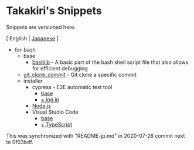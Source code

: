 # Takakiri's Snippets

Snippets are versioned here.

[ English | [Japanese](README-jp.md) ]

- for-bash
	- base
		- [bashlib](for-bash/base/bashlib/Example_without_inc.sh) - A basic part of the bash shell script file that also allows for efficient debugging
	- [git_clone_commit](for-bash/git_clone_commit/git_clone_commit.sh) - Git clone a specific commit
	- installer
		- cypress - E2E automatic test tool
			- [base](for-bash/installer/cypress/base/install_Cypress.sh)
			- [+ log in](for-bash/installer/cypress/login/install_Cypress.sh)
		- [Node.js](for-bash/installer/Node_js/install_Node_js.sh)
		- Visual Studio Code
			- [base](for-bash/installer/VisualStudioCode/base/install_VisualStudioCode.sh)
			- [+ TypeScript](for-bash/installer/VisualStudioCode/TypeScript/install_TypeScript_VSCode.sh)

This was synchronized with "README-jp.md" in 2020-07-26 commit next to 0f03bdf.
